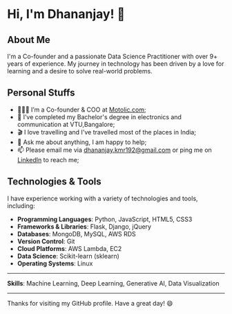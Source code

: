 # Hi, I'm Dhananjay! 👋

## About Me
I'm a Co-founder and a passionate Data Science Practitioner with over 9+ years of experience. My journey in technology has been driven by a love for learning and a desire to solve real-world problems.

## Personal Stuffs

- 👨🏽‍💻 I’m a Co-founder & COO at [Motolic.com](http://www.motolic.com);
- 💼 I’ve completed my Bachelor's degree in electronics and communication at VTU,Bangalore;
- 🎬 I love travelling and I've travelled most of the places in India;
- 💬 Ask me about anything, I am happy to help;
- 📫 Please email me via [dhananjay.kmr192@gmail.com](mailto:dhananjay.kmr192@gmail.com) or ping me on [LinkedIn](https://www.linkedin.com/in/dhananjay2/) to reach me;

## Technologies & Tools
I have experience working with a variety of technologies and tools, including:

- **Programming Languages**: Python, JavaScript, HTML5, CSS3
- **Frameworks & Libraries**: Flask, Django, jQuery
- **Databases**: MongoDB, MySQL, AWS RDS
- **Version Control**: Git
- **Cloud Platforms**: AWS Lambda, EC2
- **Data Science**: Scikit-learn (sklearn)
- **Operating Systems**: Linux

---

**Skills**: Machine Learning, Deep Learning, Generative AI, Data Visualization

---

Thanks for visiting my GitHub profile. Have a great day! 😄
